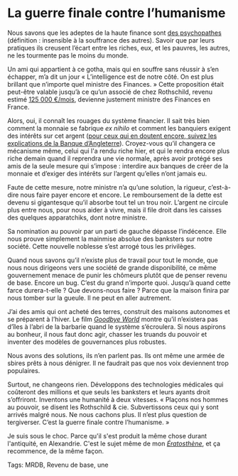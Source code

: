 # La guerre finale contre l’humanisme

Nous savons que les adeptes de la haute finance sont [des psychopathes](http://www.amazon.fr/Snakes-Suits-When-Psychopaths-Work/dp/0061147893) (définition : insensible à la souffrance des autres). Savoir que par leurs pratiques ils creusent l’écart entre les riches, eux, et les pauvres, les autres, ne les tourmente pas le moins du monde.

Un ami qui appartient à ce gotha, mais qui en souffre sans réussir à s’en échapper, m’a dit un jour « L’intelligence est de notre côté. On est plus brillant que n’importe quel ministre des Finances. » Cette proposition était peut-être valable jusqu’à ce qu’un associé de chez Rothschild, revenu estimé [125 000 €/mois](https://twitter.com/DionJack2/status/506786028120989696), devienne justement ministre des Finances en France.

Alors, oui, il connaît les rouages du système financier. Il sait très bien comment la monnaie se fabrique *ex nihilo* et comment les banquiers exigent des intérêts sur cet argent ([pour ceux qui en doutent encore, suivez les explications de la Banque d’Angleterre](http://www.bankofengland.co.uk/publications/Documents/quarterlybulletin/2014/qb14q102.pdf)). Croyez-vous qu’il changera ce mécanisme même, celui qui l'a rendu riche hier, et qui le rendra encore plus riche demain quand il reprendra une vie normale, après avoir protégé ses amis de la seule mesure qui s’impose : interdire aux banques de créer de la monnaie et d’exiger des intérêts sur l’argent qu’elles n’ont jamais eu.

Faute de cette mesure, notre ministre n’a qu’une solution, la rigueur, c’est-à-dire nous faire payer encore et encore. Le remboursement de la dette est devenu si gigantesque qu’il absorbe tout tel un trou noir. L’argent ne circule plus entre nous, pour nous aider à vivre, mais il file droit dans les caisses des quelques apparatchiks, dont notre ministre.

Sa nomination au pouvoir par un parti de gauche dépasse l’indécence. Elle nous prouve simplement la mainmise absolue des banksters sur notre société. Cette nouvelle noblesse s’est arrogé tous les privilèges.

Quand nous savons qu’il n’existe plus de travail pour tout le monde, que nous nous dirigeons vers une société de grande disponibilité, ce même gouvernement menace de punir les chômeurs plutôt que de penser revenu de base. Encore un bug. C’est du grand n’importe quoi. Jusqu’à quand cette farce durera-t-elle ? Que devons-nous faire ? Parce que la maison finira par nous tomber sur la gueule. Il ne peut en aller autrement.

J’ai des amis qui ont acheté des terres, construit des maisons autonomes et se préparent à l’hiver. Le film [*Goodbye World*](https://www.youtube.com/watch?v=VlULt_4Oz8w) montre qu’il n’existera pas d’îles à l’abri de la barbarie quand le système s’écroulera. Si nous aspirons au bonheur, il nous faut donc agir, chasser les truands du pouvoir et inventer des modèles de gouvernances plus robustes.

Nous avons des solutions, ils n’en parlent pas. Ils ont même une armée de sbires prêts à nous dénigrer. Il ne faudrait pas que nos voix deviennent trop populaires.

Surtout, ne changeons rien. Développons des technologies médicales qui coûteront des millions et que seuls les banksters et leurs ayants droit s’offriront. Inventons une humanité à deux vitesses. « Plaçons nos hommes au pouvoir, se disent les Rothschild &amp; cie. Subvertissons ceux qui y sont arrivés malgré nous. Ne nous cachons plus. Il n’est plus question de tergiverser. C’est la guerre finale contre l’humanisme. »

Je suis sous le choc. Parce qu'il s'est produit la même chose durant l'antiquité, en Alexandrie. C'est le sujet même de mon [*Ératosthène*](http://blog.tcrouzet.com/eratosthene/), et ça recommence, de la même façon.

Tags: MRDB, Revenu de base, une